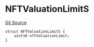 # NFTValuationLimitS
[Git Source](https://github.com/thrackle-io/tron/blob/cdd8e2f67a86060a2d8df603fb8469f17f75b3ca/src/client/token/handler/diamond/RuleStorage.sol)


```solidity
struct NFTValuationLimitS {
    uint16 nftValuationLimit;
}
```

